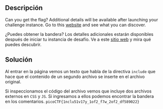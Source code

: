 ## Descripción
Can you get the flag? Additional details will be available after launching your challenge instance. Go to this [website](http://saturn.picoctf.net:50254/) and see what you can discover.

¿Puedes obtener la bandera? Los detalles adicionales estarán disponibles después de iniciar tu instancia de desafío. Ve a este [sitio web](http://saturn.picoctf.net:50254/) y mira qué puedes descubrir.
## Solución
Al entrar en la página vemos un texto que habla de la directiva `include` que hace que el contenido de un segundo archivo se inserte en el archivo original.

Si inspeccionamos el código del archivo vemos que incluye dos archivos externos en `CSS` y `JS`. Si ingresamos a ellos podemos encontrar la bandera en los comentarios.
`picoCTF{1nclu51v17y_1of2_f7w_2of2_df589022}`